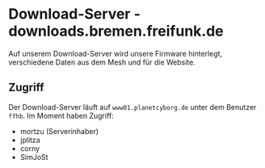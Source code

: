 # Download-Server - downloads.bremen.freifunk.de
Auf unserem Download-Server wird unsere Firmware hinterlegt, verschiedene Daten aus dem Mesh und für die Website.

## Zugriff
Der Download-Server läuft auf `www01.planetcyborg.de` unter dem Benutzer `ffhb`.
Im Moment haben Zugriff:
* mortzu (Serverinhaber)
* jplitza
* corny
* SimJoSt